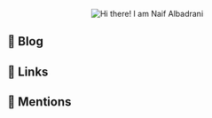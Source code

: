 <p align="center">
  <img src="https://github.com/matyo91/matyo91/raw/main/assets/github.gif" alt="Hi there! I am Naif Albadrani">
</p>

<!--
How to make this gif?

I made mine with https://codesandbox.io/s/github-profile-2ijk7  
Then I recorded my screen to gif on Mac with QuickTime and saved the result to [assets/github.mov](assets/github.mov)  
This [gist](https://gist.github.com/tskaggs/6394639) helped me to create a dedicated command that converts MOV to GIF.  
Type this command `make generate-gif` to generate [assets/github.gif](assets/github.gif)
-->

## :memo: Blog

## :link: Links

## :wave: Mentions
